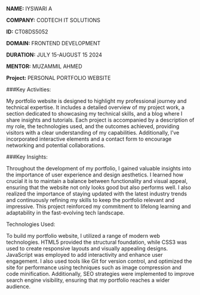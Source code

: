 **NAME:** IYSWARI A

**COMPANY:** CODTECH IT SOLUTIONS

**ID:** CT08DS5052

**DOMAIN:** FRONTEND DEVELOPMENT

**DURATION:** JULY 15-AUGUST 15 2024

**MENTOR:** MUZAMMIL AHMED

**Project:** PERSONAL PORTFOLIO WEBSITE

###Key Activities:

My portfolio website is designed to highlight my professional journey and technical expertise. It includes a detailed overview of my project work, a section dedicated to showcasing my technical skills, and a blog where I share insights and tutorials. Each project is accompanied by a description of my role, the technologies used, and the outcomes achieved, providing visitors with a clear understanding of my capabilities. Additionally, I’ve incorporated interactive elements and a contact form to encourage networking and potential collaborations.

 ###Key Insights:
 
Throughout the development of my portfolio, I gained valuable insights into the importance of user experience and design aesthetics. I learned how crucial it is to maintain a balance between functionality and visual appeal, ensuring that the website not only looks good but also performs well. I also realized the importance of staying updated with the latest industry trends and continuously refining my skills to keep the portfolio relevant and impressive. This project reinforced my commitment to lifelong learning and adaptability in the fast-evolving tech landscape.

 Technologies Used:
 
To build my portfolio website, I utilized a range of modern web technologies. HTML5 provided the structural foundation, while CSS3 was used to create responsive layouts and visually appealing designs. JavaScript was employed to add interactivity and enhance user engagement. I also used tools like Git for version control, and optimized the site for performance using techniques such as image compression and code minification. Additionally, SEO strategies were implemented to improve search engine visibility, ensuring that my portfolio reaches a wider audience.
